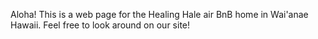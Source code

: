 Aloha! This is a web page for the Healing Hale air BnB home in Wai'anae Hawaii. Feel free to look around on our site! 

